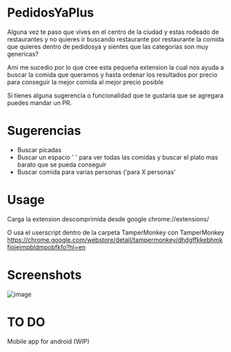 # PedidosYaPlus
Alguna vez te paso que vives en el centro de la ciudad y estas rodeado de restaurantes y no quieres ir buscando restaurante por restaurante la comida que quieres dentro de pedidosya y sientes que las categorias son muy genericas?

Ami me sucedio por lo que cree esta pequeña extension la cual nos ayuda a buscar la comida que queramos y hasta ordenar los resultados por precio para conseguir la mejor comida al mejor precio posible

Si tienes alguna sugerencia o funcionalidad que te gustaria que se agregara puedes mandar un PR.

# Sugerencias
- Buscar picadas
- Buscar un espacio ' ' para ver todas las comidas y buscar el plato mas barato que se pueda conseguir
- Buscar comida para varias personas ('para X personas'

# Usage
 Carga la extension descomprimida desde google chrome://extensions/
 
 O usa el userscript dentro de la carpeta TamperMonkey con TamperMonkey https://chrome.google.com/webstore/detail/tampermonkey/dhdgffkkebhmkfjojejmpbldmpobfkfo?hl=en
 
# Screenshots
 ![image](https://user-images.githubusercontent.com/48382642/143699105-a8047f6a-3f9b-49fa-9672-176da5dbbab4.png)

# TO DO
 Mobile app for android (WIP)

